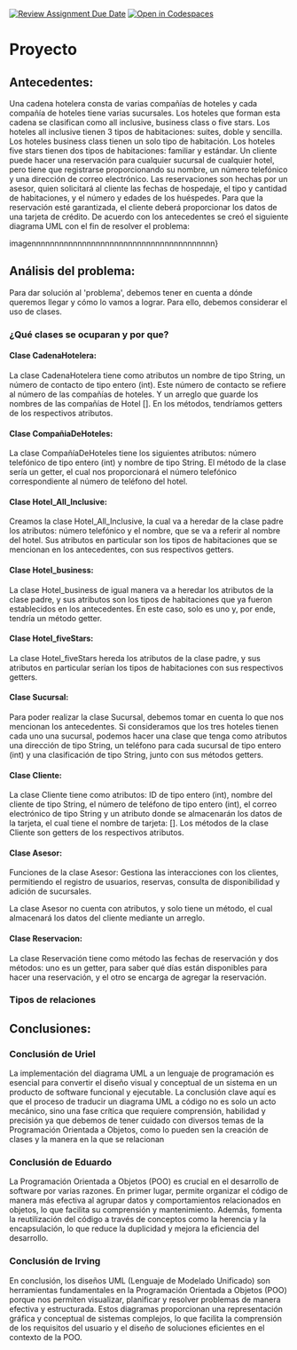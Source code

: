 [![Review Assignment Due Date](https://classroom.github.com/assets/deadline-readme-button-24ddc0f5d75046c5622901739e7c5dd533143b0c8e959d652212380cedb1ea36.svg)](https://classroom.github.com/a/XixB-tii)
[![Open in Codespaces](https://classroom.github.com/assets/launch-codespace-7f7980b617ed060a017424585567c406b6ee15c891e84e1186181d67ecf80aa0.svg)](https://classroom.github.com/open-in-codespaces?assignment_repo_id=12372569)
# Proyecto
## Antecedentes:

Una cadena hotelera consta de varias compañías de hoteles y cada compañía de hoteles tiene varias sucursales. Los hoteles que forman esta cadena se clasifican como all inclusive, business class o five stars. Los hoteles all inclusive tienen 3 tipos de habitaciones: suites, doble y sencilla. Los hoteles business class tienen un solo tipo de habitación. Los hoteles five stars tienen dos tipos de habitaciones: familiar y estándar.
Un cliente puede hacer una reservación para cualquier sucursal de cualquier hotel, pero tiene que registrarse proporcionando su nombre, un número telefónico y una dirección de correo electrónico.
Las reservaciones son hechas por un asesor, quien solicitará al cliente las fechas de hospedaje, el tipo y cantidad de habitaciones, y el número y edades de los huéspedes. Para que la reservación esté garantizada, el cliente deberá proporcionar los datos de una tarjeta de crédito.
De acuerdo con los antecedentes se creó el siguiente diagrama UML con el fin de resolver el  problema:

imagennnnnnnnnnnnnnnnnnnnnnnnnnnnnnnnnnnnnnnn}

## Análisis del problema:
Para dar solución al 'problema', debemos tener en cuenta a dónde queremos llegar y cómo lo vamos a lograr. Para ello, debemos considerar el uso de clases.


### ¿Qué clases se ocuparan y por que?


#### Clase CadenaHotelera:

La clase CadenaHotelera tiene como atributos un nombre de tipo String, un número de contacto de tipo entero (int). Este número de contacto se refiere al número de las compañías de hoteles. Y un arreglo que guarde los nombres de las compañías de Hotel []. En los métodos, tendríamos getters de los respectivos atributos.


#### Clase CompañiaDeHoteles:


La clase CompañíaDeHoteles tiene los siguientes atributos: número telefónico de tipo entero (int) y nombre de tipo String. El método de la clase sería un getter, el cual nos proporcionará el número telefónico correspondiente al número de teléfono del hotel.


#### Clase Hotel_All_Inclusive:


Creamos la clase Hotel_All_Inclusive, la cual va a heredar de la clase padre los atributos: número telefónico y el nombre, que se va a referir al nombre del hotel. Sus atributos en particular son los tipos de habitaciones que se mencionan en los antecedentes, con sus respectivos getters.


#### Clase Hotel_business:


La clase Hotel_business de igual manera va a heredar los atributos de la clase padre, y sus atributos son los tipos de habitaciones que ya fueron establecidos en los antecedentes. En este caso, solo es uno y, por ende, tendría un método getter.


#### Clase Hotel_fiveStars:


La clase Hotel_fiveStars hereda los atributos de la clase padre, y sus atributos en particular serían los tipos de habitaciones con sus respectivos getters.



#### Clase Sucursal:

Para poder realizar la clase Sucursal, debemos tomar en cuenta lo que nos mencionan los antecedentes. Si consideramos que los tres hoteles tienen cada uno una sucursal, podemos hacer una clase que tenga como atributos una dirección de tipo String, un teléfono para cada sucursal de tipo entero (int) y una clasificación de tipo String, junto con sus métodos getters.


#### Clase Cliente:

La clase Cliente tiene como atributos: ID de tipo entero (int), nombre del cliente de tipo String, el número de teléfono de tipo entero (int), el correo electrónico de tipo String y un atributo donde se almacenarán los datos de la tarjeta, el cual tiene el nombre de tarjeta: []. Los métodos de la clase Cliente son getters de los respectivos atributos.


#### Clase Asesor:


Funciones de la clase Asesor: Gestiona las interacciones con los clientes, permitiendo el registro de usuarios, reservas, consulta de disponibilidad y adición de sucursales.

La clase Asesor no cuenta con atributos, y solo tiene un método, el cual almacenará los datos del cliente mediante un arreglo.


#### Clase Reservacion:


La clase Reservación tiene como método las fechas de reservación y dos métodos: uno es un getter, para saber qué días están disponibles para hacer una reservación, y el otro se encarga de agregar la reservación.


### Tipos de relaciones

## Conclusiones:

### Conclusión de Uriel

La implementación del diagrama UML a un lenguaje de programación es esencial para convertir el diseño visual y conceptual de un sistema en un producto de software funcional y ejecutable. La conclusión clave aquí es que el proceso de traducir un diagrama UML a código no es solo un acto mecánico, sino una fase crítica que requiere comprensión, habilidad y precisión ya que debemos de tener cuidado con diversos temas de la Programación Orientada a Objetos, como lo pueden sen la creación de clases y la manera en la que se relacionan


### Conclusión de Eduardo

La Programación Orientada a Objetos (POO) es crucial en el desarrollo de software por varias razones. En primer lugar, permite organizar el código de manera más efectiva al agrupar datos y comportamientos relacionados en objetos, lo que facilita su comprensión y mantenimiento. Además, fomenta la reutilización del código a través de conceptos como la herencia y la encapsulación, lo que reduce la duplicidad y mejora la eficiencia del desarrollo.


### Conclusión de Irving

En conclusión, los diseños UML (Lenguaje de Modelado Unificado) son herramientas fundamentales en la Programación Orientada a Objetos (POO) porque nos permiten visualizar, planificar y resolver problemas de manera efectiva y estructurada. Estos diagramas proporcionan una representación gráfica y conceptual de sistemas complejos, lo que facilita la comprensión de los requisitos del usuario y el diseño de soluciones eficientes en el contexto de la POO.
